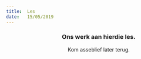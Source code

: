 ```yaml
---
title:  Les
date:   15/05/2019
---
```


### <center>Ons werk aan hierdie les.</center>
<center>Kom asseblief later terug.</center>